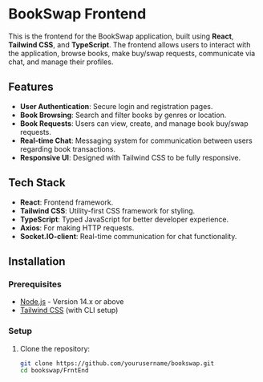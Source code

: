 # BookSwap Frontend

This is the frontend for the BookSwap application, built using **React**, **Tailwind CSS**, and **TypeScript**. The frontend allows users to interact with the application, browse books, make buy/swap requests, communicate via chat, and manage their profiles.

## Features

- **User Authentication**: Secure login and registration pages.
- **Book Browsing**: Search and filter books by genres or location.
- **Book Requests**: Users can view, create, and manage book buy/swap requests.
- **Real-time Chat**: Messaging system for communication between users regarding book transactions.
- **Responsive UI**: Designed with Tailwind CSS to be fully responsive.

## Tech Stack

- **React**: Frontend framework.
- **Tailwind CSS**: Utility-first CSS framework for styling.
- **TypeScript**: Typed JavaScript for better developer experience.
- **Axios**: For making HTTP requests.
- **Socket.IO-client**: Real-time communication for chat functionality.

## Installation

### Prerequisites

- [Node.js](https://nodejs.org/) - Version 14.x or above
- [Tailwind CSS](https://tailwindcss.com/docs/installation) (with CLI setup)

### Setup

1. Clone the repository:
   ```bash
   git clone https://github.com/yourusername/bookswap.git
   cd bookswap/FrntEnd
